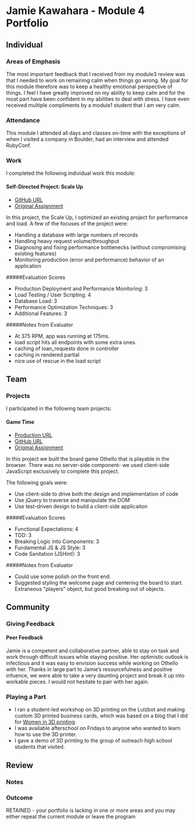 # Jamie Kawahara - Module 4 Portfolio

## Individual

### Areas of Emphasis

The most important feedback that I received from my module3 review was that I needed to work on remaining calm when things go wrong.  My goal for this module therefore was to keep a healthy emotional perspective of things.  I feel I have greatly improved on my ability to keep calm and for the most part have been confident in my abilities to deal with stress.  I have even received multiple compliments by a module1 student that I am very calm.

### Attendance

This module I attended all days and classes on-time with the exceptions of when I visited a company in Boulder, had an interview and attended RubyConf.

### Work

I completed the following individual work this module:

#### Self-Directed Project: Scale Up

* [GitHub URL](https://github.com/androidgrl/scaleup)
* [Original Assignment](https://github.com/turingschool/curriculum/blob/master/source/projects/the_scale_up.markdown)

In this project, the Scale Up, I optimized an existing project for performance and load. A few of the focuses of the project were:

* Handling a database with large numbers of records
* Handling heavy request volume/throughput
* Diagnosing and fixing performance bottlenecks (without compromising existing features)
* Monitoring production (error and performance) behavior of an application

#####Evaluation Scores
* Production Deployment and Performance Monitoring: 3
* Load Testing / User Scripting: 4
* Database Load: 3
* Performance Optimization Techniques: 3
* Additional Features: 3

#####Notes from Evaluator
* At 375 RPM, app was running at 175ms.
* load script hits all endpoints with some extra ones.
* caching of loan_requests done in controller
* caching in rendered partial
* nice use of rescue in the load script

## Team

### Projects

I participated in the following team projects:

#### Game Time

* [Production URL](http://androidgrl.github.io/othello/)
* [GitHub URL](https://github.com/androidgirl/othello)
* [Original Assignment](https://github.com/turingschool/lesson_plans/blob/master/ruby_04-apis_and_scalability/gametime_project.markdown)

In this project we built the board game Othello that is playable in the browser. There was no server-side component- we used client-side JavaScript exclusively to complete this project.

The following goals were:

* Use client-side to drive both the design and implementation of code
* Use jQuery to traverse and manipulate the DOM
* Use test-driven design to build a client-side applicaiton

#####Evaluation Scores

* Functional Expectations: 4
* TDD: 3
* Breaking Logic into Components: 3
* Fundamental JS & JS Style: 3
* Code Sanitation (JSHint): 3

#####Notes from Evaluator

* Could use some polish on the front end.
* Suggested styling the welcome page and centering the board to start.
Extraneous "players" object, but good breaking out of objects.

## Community

### Giving Feedback

#### Peer Feedback
Jamie is a competent and collaborative partner, able to stay on task and work through difficult issues while staying positive. Her optimistic outlook is infectious and it was easy to envision success while working on Othello with her. Thanks in large part to Jamie’s resourcefulness and positive infuence, we were able to take a very daunting project and break it up into workable pieces. I would not hesitate to pair with her again.

### Playing a Part

* I ran a student-led workshop on 3D printing on the Lulzbot and making custom 3D printed business cards, which was based on a blog that I did for [Women in 3D printing](http://womenin3dprinting.com/2015/10/10/3d-printed-portrait-business-cards-tutorial/).
* I was available afterschool on Fridays to anyone who wanted to learn how to use the 3D printer.
* I gave a demo of 3D printing to the group of outreach high school students that visited.

## Review

### Notes

### Outcome

RETAINED - your portfolio is lacking in one or more areas and you may either repeat the current module or leave the program
